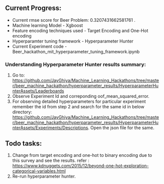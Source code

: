 ## Current Progress:
* Current rmse score for Beer Problem: 0.3207431662581761 .
* Machine learning Model - Xgboost
* Feature encoding techniques used - Target Encoding and One-Hot encoding
* Hyperparamter tuning framework - Hyperparameter Hunter
* Current Experiment code - Beer_hackathon_mit_hyperparameter_tuning_framework.ipynb

### Understanding Hyperparameter Hunter results summary:

1) Go to: https://github.com/JayGhiya/Machine_Learning_Hackathons/tree/master/beer_machine_hackathon/hyperparameter_results/HyperparameterHunterAssets/Leaderboards
2) Observe Experiment Id and correponding oof_mean_squared_error.
3) For observing detailed hyperparameters for particular experiment remember the id from step 2 and search for the same id in below directory: https://github.com/JayGhiya/Machine_Learning_Hackathons/tree/master/beer_machine_hackathon/hyperparameter_results/HyperparameterHunterAssets/Experiments/Descriptions. Open the json file for the same.
 
## Todo tasks:
1) Change from target encoding and one-hot to binary encoding due to this survey and see the results. refer : https://www.kdnuggets.com/2015/12/beyond-one-hot-exploration-categorical-variables.html 
2) Re-run hyperparameter hunter.
